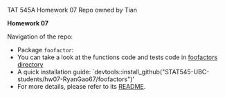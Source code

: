 TAT 545A Homework 07 Repo owned by Tian

**Homework 07** 

Navigation of the repo:
* Package `foofactor`:
* You can take a look at the functions code and tests code in [foofactors directory](./foofactors)
* A quick installation guide: `devtools::install_github("STAT545-UBC-students/hw07-RyanGao67/foofactors")'
* For more details, please refer to its [README](./foofactors/README.md).
